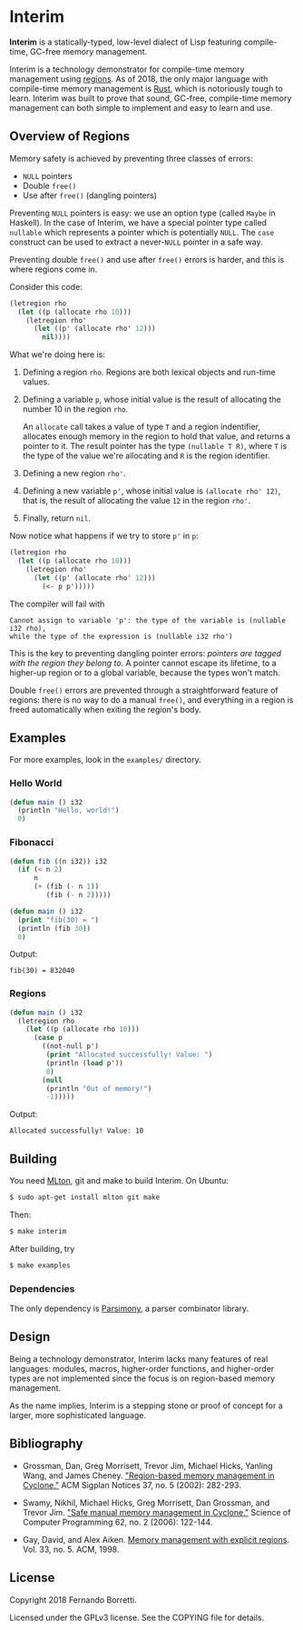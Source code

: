 # Interim

**Interim** is a statically-typed, low-level dialect of Lisp featuring
compile-time, GC-free memory management.

Interim is a technology demonstrator for compile-time memory management
using [regions][region-cyclone]. As of 2018, the only major language with
compile-time memory management is [Rust][rust], which is notoriously tough to
learn. Interim was built to prove that sound, GC-free, compile-time memory
management can both simple to implement and easy to learn and use.

## Overview of Regions

Memory safety is achieved by preventing three classes of errors:

- `NULL` pointers
- Double `free()`
- Use after `free()` (dangling pointers)

Preventing `NULL` pointers is easy: we use an option type (called `Maybe` in
Haskell). In the case of Interim, we have a special pointer type called
`nullable` which represents a pointer which is potentially `NULL`. The `case`
construct can be used to extract a never-`NULL` pointer in a safe way.

Preventing double `free()` and use after `free()` errors is harder, and this is
where regions come in.

Consider this code:

~~~lisp
(letregion rho
  (let ((p (allocate rho 10)))
    (letregion rho'
      (let ((p' (allocate rho' 12)))
        nil))))
~~~

What we're doing here is:

1. Defining a region `rho`. Regions are both lexical objects and run-time values.
2. Defining a variable `p`, whose initial value is the result of allocating the
   number 10 in the region `rho`.

   An `allocate` call takes a value of type `T` and a region indentifier,
   allocates enough memory in the region to hold that value, and returns a
   pointer to it. The result pointer has the type `(nullable T R)`, where `T` is
   the type of the value we're allocating and `R` is the region identifier.

3. Defining a new region `rho'`.
4. Defining a new variable `p'`, whose initial value is `(allocate rho' 12)`,
   that is, the result of allocating the value `12` in the region `rho'`.
5. Finally, return `nil`.

Now notice what happens if we try to store `p'` in `p`:

~~~lisp
(letregion rho
  (let ((p (allocate rho 10)))
    (letregion rho'
      (let ((p' (allocate rho' 12)))
        (<- p p')))))
~~~

The compiler will fail with

~~~
Cannot assign to variable 'p': the type of the variable is (nullable i32 rho),
while the type of the expression is (nullable i32 rho')
~~~

This is the key to preventing dangling pointer errors: _pointers are tagged with
the region they belong to_. A pointer cannot escape its lifetime, to a higher-up
region or to a global variable, because the types won't match.

Double `free()` errors are prevented through a straightforward feature of
regions: there is no way to do a manual `free()`, and everything in a region is
freed automatically when exiting the region's body.

## Examples

For more examples, look in the `examples/` directory.

### Hello World

~~~lisp
(defun main () i32
  (println "Hello, world!")
  0)
~~~

### Fibonacci

~~~lisp
(defun fib ((n i32)) i32
  (if (< n 2)
      n
      (+ (fib (- n 1))
         (fib (- n 2)))))

(defun main () i32
  (print "fib(30) = ")
  (println (fib 30))
  0)
~~~

Output:

~~~
fib(30) = 832040
~~~

### Regions

~~~lisp
(defun main () i32
  (letregion rho
    (let ((p (allocate rho 10)))
      (case p
        ((not-null p')
         (print "Allocated successfully! Value: ")
         (println (load p'))
         0)
        (null
         (println "Out of memory!")
         -1)))))
~~~

Output:

~~~
Allocated successfully! Value: 10
~~~

## Building

You need [MLton][mlton], git and make to build Interim. On Ubuntu:

~~~bash
$ sudo apt-get install mlton git make
~~~

Then:

~~~bash
$ make interim
~~~

After building, try

~~~bash
$ make examples
~~~

### Dependencies

The only dependency is [Parsimony][parsimony], a parser combinator library.

## Design

Being a technology demonstrator, Interim lacks many features of real languages:
modules, macros, higher-order functions, and higher-order types are not
implemented since the focus is on region-based memory management.

As the name implies, Interim is a stepping stone or proof of concept for a
larger, more sophisticated language.

## Bibliography

- Grossman, Dan, Greg Morrisett, Trevor Jim, Michael Hicks, Yanling Wang, and
  James Cheney. ["Region-based memory management in Cyclone."][region-cyclone]
  ACM Sigplan Notices 37, no. 5 (2002): 282-293.

- Swamy, Nikhil, Michael Hicks, Greg Morrisett, Dan Grossman, and Trevor
  Jim. ["Safe manual memory management in Cyclone."][safe-mem] Science of
  Computer Programming 62, no. 2 (2006): 122-144.

- Gay, David, and Alex
  Aiken. [Memory management with explicit regions][explicit]. Vol. 33,
  no. 5. ACM, 1998.

## License

Copyright 2018 Fernando Borretti.

Licensed under the GPLv3 license. See the COPYING file for details.

[rust]: https://www.rust-lang.org/en-US/
[mlton]: http://mlton.org/
[parsimony]: https://github.com/eudoxia0/parsimony

[region-cyclone]: https://www.cs.umd.edu/projects/cyclone/papers/cyclone-regions.pdf
[safe-mem]: http://www.cs.umd.edu/projects/PL/cyclone/scp.pdf
[explicit]: http://titanium.cs.berkeley.edu/papers/gay-thesis.pdf
